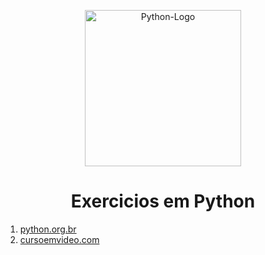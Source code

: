 <p align="center"><img style="width: 250px;" src="https://marcas-logos.net/wp-content/uploads/2020/11/Python-logo.png" alt="Python-Logo"></p>
<h1 align="center">Exercicios em Python</h1>
<!--https://marcas-logos.net/wp-content/uploads/2020/11/Python-logo.png-->

<ol type="1">
    <li><a href="EstruturaSequencial/" > python.org.br</a></li>
    <li><a href="cursoemvideo/" > cursoemvideo.com</a></li>
 </ol>


